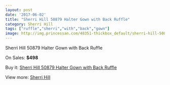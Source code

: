 ```yaml
---
layout: post
date: '2017-06-02'
title: "Sherri Hill 50879 Halter Gown with Back Ruffle"
category: Sherri Hill
tags: ["ruffle","sherri","with","back","gown"]
image: http://img.princessan.com/48351-thickbox_default/sherri-hill-50879-halter-gown-with-back-ruffle.jpg
---
```

Sherri Hill 50879 Halter Gown with Back Ruffle

On Sales: **$498**
<a href="https://www.princessan.com/en/sherri-hill/21914-sherri-hill-50879-halter-gown-with-back-ruffle.html"><amp-img layout="responsive" width="600" height="600" src="//img.princessan.com/48351-thickbox_default/sherri-hill-50879-halter-gown-with-back-ruffle.jpg" alt="Sherri Hill 50879 Halter Gown with Back Ruffle 0" /></a>
<a href="https://www.princessan.com/en/sherri-hill/21914-sherri-hill-50879-halter-gown-with-back-ruffle.html"><amp-img layout="responsive" width="600" height="600" src="//img.princessan.com/48353-thickbox_default/sherri-hill-50879-halter-gown-with-back-ruffle.jpg" alt="Sherri Hill 50879 Halter Gown with Back Ruffle 1" /></a>
<a href="https://www.princessan.com/en/sherri-hill/21914-sherri-hill-50879-halter-gown-with-back-ruffle.html"><amp-img layout="responsive" width="600" height="600" src="//img.princessan.com/48352-thickbox_default/sherri-hill-50879-halter-gown-with-back-ruffle.jpg" alt="Sherri Hill 50879 Halter Gown with Back Ruffle 2" /></a>

Buy it: [Sherri Hill 50879 Halter Gown with Back Ruffle](https://www.princessan.com/en/sherri-hill/21914-sherri-hill-50879-halter-gown-with-back-ruffle.html "Sherri Hill 50879 Halter Gown with Back Ruffle")

View more: [Sherri Hill](https://www.princessan.com/en/57-sherri-hill "Sherri Hill")